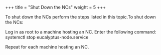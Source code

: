 +++
title = "Shut Down the NCs"
weight = 5
+++

To shut down the NCs perform the steps listed in this topic.To shut down the NCs: 

Log in as root to a machine hosting an NC. Enter the following command: 
    systemctl stop eucalyptus-node.service

Repeat for each machine hosting an NC. 